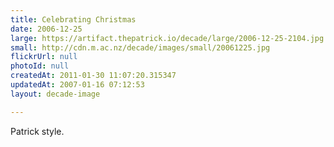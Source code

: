 ```yaml
---
title: Celebrating Christmas
date: 2006-12-25
large: https://artifact.thepatrick.io/decade/large/2006-12-25-2104.jpg
small: http://cdn.m.ac.nz/decade/images/small/20061225.jpg
flickrUrl: null
photoId: null
createdAt: 2011-01-30 11:07:20.315347
updatedAt: 2007-01-16 07:12:53
layout: decade-image

---
```

Patrick style.
